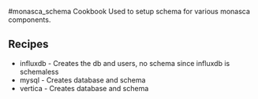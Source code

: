 #monasca_schema Cookbook
Used to setup schema for various monasca components.


## Recipes
- influxdb - Creates the db and users, no schema since influxdb is schemaless
- mysql - Creates database and schema
- vertica - Creates database and schema
